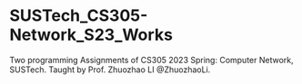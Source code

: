 # SUSTech_CS305-Network_S23_Works
Two programming Assignments of CS305 2023 Spring: Computer Network, SUSTech. Taught by Prof. Zhuozhao LI @ZhuozhaoLi.
